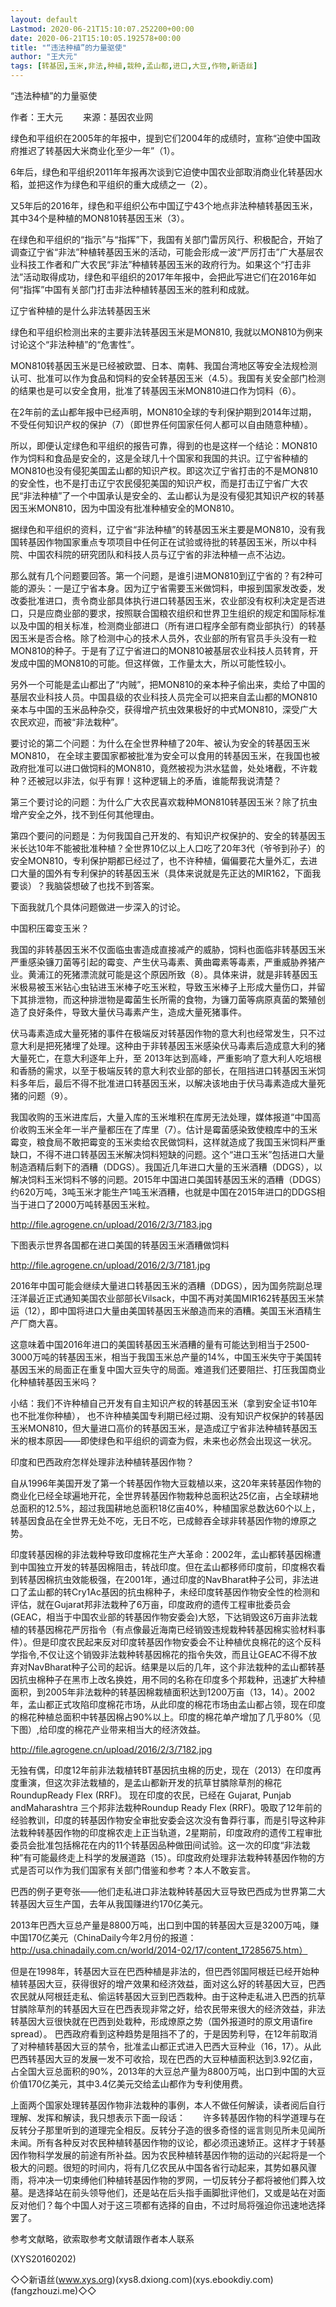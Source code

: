 ```yaml
---
layout: default
Lastmod: 2020-06-21T15:10:07.252200+00:00
date: 2020-06-21T15:10:05.192578+00:00
title: "“违法种植”的力量驱使"
author: "王大元"
tags: [转基因,玉米,非法,种植,栽种,孟山都,进口,大豆,作物,新语丝]
---
```


“违法种植”的力量驱使

作者：王大元 　　来源：基因农业网

绿色和平组织在2005年的年报中，提到它们2004年的成绩时，宣称“迫使中国政府推迟了转基因大米商业化至少一年”（1）。

6年后，绿色和平组织2011年年报再次谈到它迫使中国农业部取消商业化转基因水稻，並把这作为绿色和平组织的重大成绩之一（2）。

又5年后的2016年，绿色和平组织公布中国辽宁43个地点非法种植转基因玉米， 其中34个是种植的MON810转基因玉米（3）。

在绿色和平组织的“指示”与“指挥”下，我国有关部门雷厉风行、积极配合，开始了调查辽宁省“非法”种植转基因玉米的活动，可能会形成一波“严厉打击”广大基层农业科技工作者和广大农民“非法”种植转基因玉米的政府行为。如果这个“打击非法”活动取得成功，绿色和平组织的2017年年报中，会把此写进它们在2016年如何“指挥”中国有关部门打击非法种植转基因玉米的胜利和成就。

辽宁省种植的是什么非法转基因玉米

绿色和平组织检测出来的主要非法转基因玉米是MON810, 我就以MON810为例来讨论这个“非法种植”的“危害性”。

MON810转基因玉米是已经被欧盟、日本、南韩、我国台湾地区等安全法规检测认可、批准可以作为食品和饲料的安全转基因玉米（4.5）。我国有关安全部门检测的结果也是可以安全食用，批准了转基因玉米MON810进口作为饲料（6）。

在2年前的孟山都年报中已经声明，MON810全球的专利保护期到2014年过期， 不受任何知识产权的保护（7）（即世界任何国家任何人都可以自由随意种植）。

所以，即便认定绿色和平组织的报告可靠，得到的也是这样一个结论：MON810作为饲料和食品是安全的，这是全球几十个国家和我国的共识。辽宁省种植的MON810也没有侵犯美国孟山都的知识产权。即这次辽宁省打击的不是MON810的安全性，也不是打击辽宁农民侵犯美国的知识产权，而是打击辽宁省广大农民“非法种植”了一个中国承认是安全的、孟山都认为是没有侵犯其知识产权的转基因玉米MON810，因为中国没有批准种植安全的MON810。

据绿色和平组织的资料，辽宁省“非法种植”的转基因玉米主要是MON810，没有我国转基因作物国家重点专项项目中任何正在试验或待批的转基因玉米，所以中科院、中国农科院的研究团队和科技人员与辽宁省的非法种植一点不沾边。

那么就有几个问题要回答。第一个问题，是谁引进MON810到辽宁省的？有2种可能的源头：一是辽宁省本身。因为辽宁省需要玉米做饲料，申报到国家发改委，发改委批准进口，责令商业部具体执行进口转基因玉米，农业部没有权利决定是否进口，只是应商业部的要求，按照联合国粮农组织和世界卫生组织的规定和国际标准以及中国的相关标准，检测商业部进口（所有进口程序全部有商业部执行）的转基因玉米是否合格。除了检测中心的技术人员外，农业部的所有官员手头没有一粒MON810的种子。于是有了辽宁省进口的MON810被基层农业科技人员转育，开发成中国的MON810的可能。但这样做，工作量太大，所以可能性较小。

另外一个可能是孟山都出了“内贼”，把MON810的亲本种子偷出来，卖给了中国的基层农业科技人员。中国县级的农业科技人员完全可以把来自孟山都的MON810亲本与中国的玉米品种杂交，获得增产抗虫效果极好的中式MON810，深受广大农民欢迎，而被“非法栽种”。

要讨论的第二个问题：为什么在全世界种植了20年、被认为安全的转基因玉米MON810， 在全球主要国家都被批准为安全可以食用的转基因玉米，在我国也被政府批准可以进口做饲料的MON810，竟然被视为洪水猛兽，处处堵截，不许栽种？还被冠以非法，似乎有罪！这种逻辑上的矛盾，谁能帮我说清楚？

第三个要讨论的问题：为什么广大农民喜欢栽种MON810转基因玉米？除了抗虫增产安全之外，找不到任何其他理由。

第四个要问的问题是：为何我国自己开发的、有知识产权保护的、安全的转基因玉米长达10年不能被批准种植？全世界10亿以上人口吃了20年3代（爷爷到孙子）的安全MON810，专利保护期都已经过了，也不许种植，偏偏要花大量外汇，去进口大量的国外有专利保护的转基因玉米（具体来说就是先正达的MIR162，下面我要谈）？我脑袋想破了也找不到答案。

下面我就几个具体问题做进一步深入的讨论。

中国积压霉变玉米？

我国的非转基因玉米不仅面临虫害造成直接减产的威胁，饲料也面临非转基因玉米严重感染镰刀菌等引起的霉变、产生伏马毒素、黄曲霉素等毒素，严重威胁养猪产业。黄浦江的死猪漂流就可能是这个原因所致（8）。具体来讲，就是非转基因玉米极易被玉米钻心虫钻进玉米棒子吃玉米粒，导致玉米棒子上形成大量伤口，并留下其排泄物，而这种排泄物是霉菌生长所需的食物，为镰刀菌等病原真菌的繁殖创造了良好条件，导致大量伏马毒素产生，造成大量死猪事件。

伏马毒素造成大量死猪的事件在极端反对转基因作物的意大利也经常发生，只不过意大利是把死猪埋了处理。这种由于非转基因玉米感染伏马毒素后造成意大利的猪大量死亡，在意大利逐年上升，至 2013年达到高峰，严重影响了意大利人吃培根和香肠的需求，以至于极端反转的意大利农业部的部长，在阻挡进口转基因玉米饲料多年后，最后不得不批准进口转基因玉米，以解决该地由于伏马毒素造成大量死猪的问题（9）。

我国收购的玉米进库后，大量入库的玉米堆积在库房无法处理，媒体报道“中国高价收购玉米全年一半产量都压在了库里（7）。估计是霉菌感染致使粮库中的玉米霉变，粮食局不敢把霉变的玉米卖给农民做饲料，这样就造成了我国玉米饲料严重缺口，不得不进口转基因玉米解决饲料短缺的问题。这个“进口玉米”包括进口大量制造酒精后剩下的酒糟（DDGS）。我国近几年进口大量的玉米酒糟（DDGS），以解决饲料玉米饲料不够的问题。2015年中国进口美国转基因玉米的酒糟（DDGS）约620万吨，3吨玉米才能生产1吨玉米酒糟，也就是中国在2015年进口的DDGS相当于进口了2000万吨转基因玉米粒。

http://file.agrogene.cn/upload/2016/2/3/7183.jpg

下图表示世界各国都在进口美国的转基因玉米酒糟做饲料

http://file.agrogene.cn/upload/2016/2/3/7181.jpg

2016年中国可能会继续大量进口转基因玉米的酒糟（DDGS），因为国务院副总理汪洋最近正式通知美国农业部部长Vilsack，中国不再对美国MIR162转基因玉米禁运（12），即中国将进口大量由美国转基因玉米酿造而来的酒糟。美国玉米酒精生产厂商大喜。

这意味着中国2016年进口的美国转基因玉米酒糟的量有可能达到相当于2500-3000万吨的转基因玉米，相当于我国玉米总产量的14%，中国玉米失守于美国转基因玉米的局面正在重复中国大豆失守的局面。难道我们还要阻拦、打压我国商业化种植转基因玉米吗？

小结：我们不许种植自己开发有自主知识产权的转基因玉米（拿到安全证书10年也不批准你种植）， 也不许种植美国专利期已经过期、没有知识产权保护的转基因玉米MON810，但大量进口高价的转基因玉米，是造成辽宁省非法种植转基因玉米的根本原因——即使绿色和平组织的调查为假，未来也必然会出现这一状况。

印度和巴西政府怎样处理非法种植转基因作物？

自从1996年美国开发了第一个转基因作物大豆栽植以来，这20年来转基因作物的商业化已经全球遍地开花，全世界转基因作物栽种总面积达25亿亩，占全球耕地总面积的12.5%，超过我国耕地总面积18亿亩40%，种植国家总数达60个以上，转基因食品在全世界无处不吃，无日不吃，已成鲸吞全球非转基因作物的燎原之势。

印度转基因棉的非法栽种导致印度棉花生产大革命：2002年，孟山都转基因棉遭到中国独立开发的转基因棉阻击，转战印度。但在孟山都移师印度前，印度棉农看到转基因棉抗虫效能极强，在2001年，通过印度的NavBharat种子公司，非法进口了孟山都的转Cry1Ac基因的抗虫棉种子，未经印度转基因作物安全性的检测和评估，就在Gujarat邦非法栽种了6万亩，印度政府的遗传工程审批委员会(GEAC，相当于中国农业部的转基因作物安委会)大怒，下达销毁这6万亩非法栽植的转基因棉花严厉指令（有点像最近海南已经销毁违规栽种转基因棉实验材料事件）。但是印度农民起来反对印度转基因作物安委会不让种植优良棉花的这个反科学指令,不仅让这个销毁非法栽种转基因棉花的指令失效，而且让GEAC不得不放弃对NavBharat种子公司的起诉。结果是以后的几年，这个非法栽种的孟山都转基因抗虫棉种子在黑市上改名换姓，用不同的名称在印度多个邦栽种，迅速扩大种植面积，到2005年非法栽种的转基因棉栽植面积达到1200万亩（13，14）。2002年，孟山都正式攻陷印度棉花市场，从此印度的棉花市场由孟山都占领，现在印度的棉花种植总面积中转基因棉占90%以上。印度的棉花单产增加了几乎80%（见下图）,给印度的棉花产业带来相当大的经济效益。

http://file.agrogene.cn/upload/2016/2/3/7182.jpg

无独有偶，印度12年前非法栽植转BT基因抗虫棉的历史，现在（2013）在印度再度重演，但这次非法栽植的，是孟山都新开发的抗草甘膦除草剂的棉花RoundupReady Flex (RRF)。 现在印度的农民，已经在 Gujarat, Punjab andMaharashtra 三个邦非法栽种Roundup Ready Flex (RRF)。吸取了12年前的经验教训，印度的转基因作物安全审批安委会这次没有鲁莽行事，而是引导这种非法栽种转基因作物的印度棉农走上正当轨道，2星期前，印度政府的遗传工程审批委员会批准包括棉花在内的11个转基因品种做田间试验。这一次的印度“非法栽种”有可能最终走上科学的发展道路（15）。印度政府处理非法栽种转基因作物的方式是否可以作为我们国家有关部门借鉴和参考？本人不敢妄言。

巴西的例子更夸张——他们走私进口非法栽种转基因大豆导致巴西成为世界第二大转基因大豆生产国，去年从我国赚进约170亿美元。

2013年巴西大豆总产量是8800万吨，出口到中国的转基因大豆是3200万吨，赚中国170亿美元（ChinaDaily今年2月份的报道：http://usa.chinadaily.com.cn/world/2014-02/17/content_17285675.htm）

但是在1998年，转基因大豆在巴西种植是非法的，但巴西邻国阿根廷已经开始种植转基因大豆，获得很好的增产效果和经济效益，面对这么好的转基因大豆，巴西农民就从阿根廷走私、偷运转基因大豆到巴西栽种。由于这种走私进入巴西的抗草甘膦除草剂的转基因大豆在巴西表现非常之好，给农民带来很大的经济效益，非法转基因大豆很快就在巴西到处栽种，形成燎原之势（国外报道时的原文用语fire spread）。 巴西政府看到这种趋势是阻挡不了的，于是因势利导，在12年前取消了对种植转基因大豆的禁令，批准孟山都正式进入巴西大豆种业（16，17）。从此巴西转基因大豆的发展一发不可收拾，现在巴西的大豆种植面积达到3.92亿亩， 占全国大豆总面积的90%，2013年的大豆总产量为8800万吨，出口到中国的大豆价值170亿美元，其中3.4亿美元交给孟山都作为专利使用费。

上面两个国家处理转基因作物非法栽种的事例，本人不做任何解读，读者阅后自行理解、发挥和解读，我只想表示下面一段话：　　许多转基因作物的科学道理与在反转分子那里听到的道理完全相反。反转分子造的很多奇怪的谣言则见所未见闻所未闻。所有各种反对农民种植转基因作物的议论，都必须迅速矫正。这样才于转基因作物科学发展的前途有所补益。因为农民种植转基因作物的运动的兴起将是一个极大的问题。很短的时间内，将有几亿农民从中国各省行动起来，其势如暴风骤雨，将冲决一切束缚他们种植转基因作物的罗网，一切反转分子都将被他们葬入坟墓。是选择站在前头领导他们，还是站在后头指手画脚批评他们，又或是站在对面反对他们？每个中国人对于这三项都有选择的自由，不过时局将强迫你迅速地选择罢了。

参考文献略，欲索取参考文献请跟作者本人联系

(XYS20160202)

◇◇新语丝(www.xys.org)(xys8.dxiong.com)(xys.ebookdiy.com)(fangzhouzi.me)◇◇

